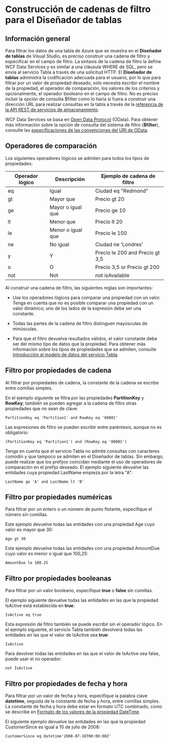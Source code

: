 <properties
   pageTitle="Construcción de cadenas de filtro para el diseñador de tablas | Microsoft Azure"
   description="Construcción de cadenas de filtro para el diseñador de tablas"
   services="visual-studio-online"
   documentationCenter="na"
   authors="TomArcher"
   manager="douge"
   editor="" />
<tags
   ms.service="storage"
   ms.devlang="multiple"
   ms.topic="article"
   ms.tgt_pltfrm="na"
   ms.workload="na"
   ms.date="08/24/2015"
   ms.author="tarcher" />

# Construcción de cadenas de filtro para el Diseñador de tablas

## Información general

Para filtrar los datos de una tabla de Azure que se muestra en el **Diseñador de tablas** de Visual Studio, es preciso construir una cadena de filtro y especificar en el campo de filtro. La sintaxis de la cadena de filtro la define WCF Data Services y es similar a una cláusula WHERE de SQL, pero se envía al servicio Tabla a través de una solicitud HTTP. El **Diseñador de tablas** administra la codificación adecuada para el usuario, por lo que para filtrar por un valor de propiedad deseado, solo necesita escribir el nombre de la propiedad, el operador de comparación, los valores de los criterios y opcionalmente, el operador booleano en el campo de filtro. No es preciso incluir la opción de consulta $filter como lo haría si fuera a construir una dirección URL para realizar consultas en la tabla a través de la [referencia de la API REST de servicios de almacenamiento](http://go.microsoft.com/fwlink/p/?LinkId=400447).

WCF Data Services se basa en [Open Data Protocol](http://go.microsoft.com/fwlink/p/?LinkId=214805) (OData). Para obtener más información sobre la opción de consulta del sistema de filtro (**$filter**), consulte las [especificaciones de las convenciones del URI de OData](http://go.microsoft.com/fwlink/p/?LinkId=214806).

## Operadores de comparación

Los siguientes operadores lógicos se admiten para todos los tipos de propiedades:

|Operador lógico|Descripción|Ejemplo de cadena de filtro|
|---|---|---|
|eq|Igual|Ciudad eq "Redmond"|
|gt|Mayor que|Precio gt 20|
|ge|Mayor o igual que|Precio ge 10|
|lt|Menor que|Precio lt 20|
|le|Menor o igual que|Precio le 100|
|ne|No igual|Ciudad ne 'Londres'|
|y|Y|Precio le 200 and Precio gt 3,5|
|o|O|Precio 3,5 or Precio gt 200|
|not|Not|not isAvailable|

Al construir una cadena de filtro, las siguientes reglas son importantes:

- Use los operadores lógicos para comparar una propiedad con un valor. Tenga en cuenta que no es posible comparar una propiedad con un valor dinámico; uno de los lados de la expresión debe ser una constante.

- Todas las partes de la cadena de filtro distinguen mayúsculas de minúsculas.

- Para que el filtro devuelva resultados válidos, el valor constante debe ser del mismo tipo de datos que la propiedad. Para obtener más información sobre los tipos de propiedades que se admiten, consulte [Introducción al modelo de datos del servicio Tabla](http://go.microsoft.com/fwlink/p/?LinkId=400448).

## Filtro por propiedades de cadena

Al filtrar por propiedades de cadena, la constante de la cadena se escribe entre comillas simples.

En el ejemplo siguiente se filtra por las propiedades **PartitionKey** y **RowKey**; también se pueden agregar a la cadena de filtro otras propiedades que no sean de clave:

    PartitionKey eq 'Partition1' and RowKey eq '00001'

Las expresiones de filtro se pueden escribir entre paréntesis, aunque no es obligatorio:

    (PartitionKey eq 'Partition1') and (RowKey eq '00001')

Tenga en cuenta que el servicio Tabla no admite consultas con caracteres comodín y que tampoco se admiten en el Diseñador de tablas. Sin embargo, puede realizar que los prefijos coincidan mediante el uso de operadores de comparación en el prefijo deseado. El ejemplo siguiente devuelve las entidades cuya propiedad LastName empieza por la letra "A":

    LastName ge 'A' and LastName lt 'B'

## Filtro por propiedades numéricas

Para filtrar por un entero o un número de punto flotante, especifique el número sin comillas.

Este ejemplo devuelve todas las entidades con una propiedad Age cuyo valor es mayor que 30:

    Age gt 30

Este ejemplo devuelve todas las entidades con una propiedad AmountDue cuyo valor es menor o igual que 100,25:

    AmountDue le 100.25

## Filtro por propiedades booleanas

Para filtrar por un valor booleano, especifique **true** o **false** sin comillas.

El ejemplo siguiente devuelve todas las entidades en las que la propiedad IsActive está establecida en **true**:

    IsActive eq true

Esta expresión de filtro también se puede escribir sin el operador lógico. En el ejemplo siguiente, el servicio Tabla también devolverá todas las entidades en las que el valor de IsActive sea **true**:

    IsActive

Para devolver todas las entidades en las que el valor de IsActive sea false, puede usar el no operador:

    not IsActive

## Filtro por propiedades de fecha y hora

Para filtrar por un valor de fecha y hora, especifique la palabra clave **datetime**, seguida de la constante de fecha y hora, entre comillas simples. La constante de fecha y hora debe estar en formato UTC combinado, como se describe en [Formato de los valores de la propiedad DateTime](http://go.microsoft.com/fwlink/p/?LinkId=400449).

El siguiente ejemplo devuelve las entidades en las que la propiedad CustomerSince es igual a 10 de julio de 2008:

    CustomerSince eq datetime'2008-07-10T00:00:00Z'

<!---HONumber=AcomDC_1217_2015-->